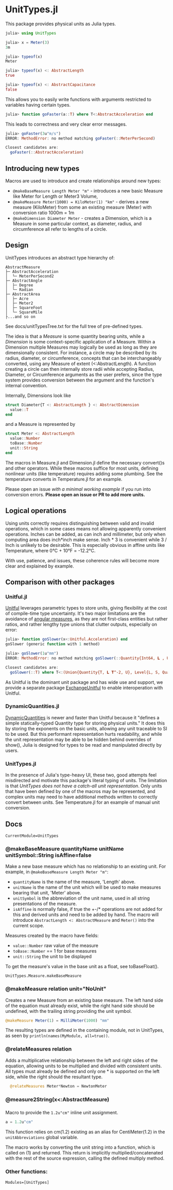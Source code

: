 # UnitTypes.jl
This package provides physical units as Julia types.

```julia
julia> using UnitTypes

julia> x = Meter(3)
3m

julia> typeof(x)
Meter

julia> typeof(x) <: AbstractLength
true

julia> typeof(x) <: AbstractCapacitance
false
```

This allows you to easily write functions with arguments restricted to variables having certain types.
```julia
julia> function goFaster(a::T) where T<:AbstractAcceleration end
```

This leads to correctness and very clear error messages.
```julia
julia> goFaster(3u"m/s")
ERROR: MethodError: no method matching goFaster(::MeterPerSecond)

Closest candidates are:
  goFaster(::AbstractAcceleration)
```

## Introducing new types
Macros are used to introduce and create relationships around new types:
* `@makeBaseMeasure Length Meter "m"` - introduces a new basic Measure like Meter for Length or Meter3 Volume,
* `@makeMeasure Meter(1000) = KiloMeter(1) "km"` - derives a new measure (KiloMeter) from some an existing measure (Meter) with conversion ratio 1000m = 1m
* `@makeDimension Diameter Meter` - creates a Dimension, which is a Measure in some particular context, as diameter, radius, and circumference all refer to lengths of a circle.

## Design
UnitTypes introduces an abstract type hierarchy of:
```
AbstractMeasure
├─ AbstractAcceleration
│  └─ MeterPerSecond2
├─ AbstractAngle
│  ├─ Degree
│  └─ Radian
├─ AbstractArea
│  ├─ Acre
│  ├─ Meter2
│  ├─ SquareFoot
│  └─ SquareMile
├...and so on
```

See docs/unitTypesTree.txt for the full tree of pre-defined types.

The idea is that a *Measure* is some quantity bearing units, while a *Dimension* is some context-specific application of a Measure.
Within a Dimension multiple Measures may logically be used as long as they are dimensionally consistent.
For instance, a circle may be described by its radius, diameter, or circumference, concepts that can be interchangeably converted, using any Measure of extent (<:AbstractLength).
A function creating a circle can then internally store radii while accepting Radius, Diameter, or Circumference arguments as the user prefers, since the type system provides conversion between the argument and the function's internal convention.

Internally, Dimensions look like
```julia
struct Diameter{T <: AbstractLength } <: AbstractDimension
  value::T
end
```
and a Measure is represented by
```julia
struct Meter <: AbstractLength
  value::Number
  toBase::Number
  unit::String
end
```

The macros in Measure.jl and Dimension.jl define the necessary convert()s and other operators.
While these macros suffice for most units, defining nonlinear units (like temperature) requires adding some plumbing.
See the temperature converts in Temperature.jl for an example.

Please open an issue _with a minimal working example_ if you run into conversion errors.
**Please open an issue or PR to add more units.**

## Logical operations
Using units correctly requires distinguishing between valid and invalid operations, which in some cases means not allowing apparently convenient operations.
Inches can be added, as can inch and millimeter, but only when computing area does inch*inch make sense.
Inch * 3 is convenient while 3 / Inch is unlikely to be desirable.
This is especially obvious in affine units like Temperature, where 0°C + 10°F = -12.2°C.

With use, patience, and issues, these coherence rules will become more clear and explained by example.

## Comparison with other packages

### Unitful.jl
[Unitful](https://painterqubits.github.io/Unitful.jl/latest/) leverages parametric types to store units, giving flexibility at the cost of compile-time type uncertainty.
It's two major limitations are the avoidance of [angular measures](https://painterqubits.github.io/Unitful.jl/latest/trouble/#promotion-with-dimensionless-numbers), as they are not first-class entities but rather ratios, and rather lengthy type unions that clutter outputs, especially on error:

```julia
julia> function goSlower(x<:Unitful.Acceleration) end
goSlower (generic function with 1 method)

julia> goSlower(1u"mm")
ERROR: MethodError: no method matching goSlower(::Quantity{Int64, 𝐋 , Unitful.FreeUnits{(mm,), 𝐋 , nothing}})

Closest candidates are:
  goSlower(::T) where T<:(Union{Quantity{T, 𝐋 𝐓^-2, U}, Level{L, S, Quantity{T, 𝐋 𝐓^-2, U}} where {L, S}} where {T, U})
```

As Unitful is the dominant unit package and has wide use and support, we provide a separate package [ExchangeUnitful](https://github.com/mechanomy/ExchangeUnitful.jl) to enable interoperation with Unitful.

### DynamicQuantities.jl
[DynamicQuantities](https://github.com/SymbolicML/DynamicQuantities.jl) is newer and faster than Unitful because it "defines a simple statically-typed Quantity type for storing physical units."
It does this by storing the exponents on the basic units, allowing any unit traceable to SI to be used.
But this performant representation hurts readability, and while the unit representation may be able to be hidden behind overrides of show(), Julia is designed for types to be read and manipulated directly by users.

### UnitTypes.jl
In the presence of Julia's type-heavy UI, these two, good attempts feel misdirected and motivate this package's literal typing of units.
The limitation is that _UnitTypes does not have a catch-all unit representation_.
Only units that have been defined by one of the macros may be represented, and complex units may need to have additional methods written to correctly convert between units.
See Temperature.jl for an example of manual unit conversion.

## Docs

```@meta
CurrentModule=UnitTypes
```

<!-- ```@docs
makeMeasure
``` -->
### @makeBaseMeasure quantityName unitName unitSymbol::String isAffine=false
Make a new base measure which has no relationship to an existing unit.
For example, in `@makeBaseMeasure Length Meter "m"`:
* `quantityName` is the name of the measure, 'Length' above.
* `unitName` is the name of the unit which will be used to make measures bearing that unit, 'Meter' above.
* `unitSymbol` is the abbreviation of the unit name, used in all string presentations of the measure.
* `isAffine` is normally false, if true the +-/* operations are not added for this and derived units and need to be added by hand.
The macro will introduce `AbstractLength <: AbstractMeasure` and `Meter()` into the current scope.

Measures created by the macro have fields:
* `value::Number` raw value of the measure
* `toBase::Number` == 1 for base measures
* `unit::String` the unit to be displayed

To get the measure's value in the base unit as a float, see toBaseFloat().


```@docs
UnitTypes.Measure.makeBaseMeasure
```

### @makeMeasure relation unit="NoUnit"
Creates a new Measure from an existing base measure.
The left hand side of the equation must already exist, while the right hand side should be undefined, with the trailing string providing the unit symbol.

```julia
@makeMeasure Meter(1) = MilliMeter(1000) "mm" 
```

The resulting types are defined in the containing module, not in UnitTypes, as seen by `println(names(MyModule, all=true))`.

### @relateMeasures relation
Adds a multiplicative relationship between the left and right sides of the equation, allowing units to be multiplied and divided with consistent units.
All types must already be defined and only one * is supported on the left side, while the right should the resultant type.
```julia
  @relateMeasures Meter*Newton = NewtonMeter
```

### @measure2String(x<:AbstractMeasure)

### 
Macro to provide the `1.2u"cm"` inline unit assignment.
```julia
a = 1.2u"cm" 
```
This function relies on cm(1.2) existing as an alias for CentiMeter(1.2) in the `unitAbbreviations` global variable.

The macro works by converting the unit string into a function, which is called on (1) and returned.
This return is implicitly multiplied/concatenated with the rest of the source expression, calling the defined multiply method.

### 


### Other functions:

```@autodocs
Modules=[UnitTypes]
```


